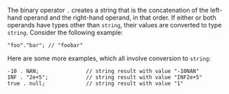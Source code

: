 The binary operator `.` creates a string that is the concatenation of the left-hand operand and the right-hand operand, in that order. If
either or both operands have types other than `string`, their values are converted to type `string`. Consider the following example:

```Hack
"foo"."bar"; // "foobar"
```

Here are some more examples, which all involve conversion to `string`:

```Hack
-10 . NAN;               // string result with value "-10NAN"
INF . "2e+5";            // string result with value "INF2e+5"
true . null;             // string result with value "1"
```

